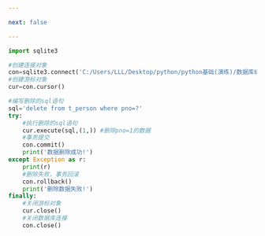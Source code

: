 ```yaml
---

next: false

---
```




<BlogInfo id="716" title="7.操作sqlite数据库删除数据" author="白日梦想猿" pv=0 read_times=0 pre_cost_time="0分22秒" category="数据库编程" tag_list="['数据库编程']" create_time="2020.07.09 14:47:47" update_time="2020.07.09 14:51:38" />

```python
import sqlite3

#创建连接对象
con=sqlite3.connect('C:/Users/LLL/Desktop/python/python基础(演练)/数据库编程/SQLite3数据库/demo1.db')
#创建游标对象
cur=con.cursor()

#编写删除的sql语句
sql='delete from t_person where pno=?'
try:
    #执行删除的sql语句
    cur.execute(sql,(1,)) #删除pno=1的数据
    #事务提交
    con.commit()
    print('数据删除成功!')
except Exception as r:
    print(r)
    #删除失败，事务回滚
    con.rollback()
    print('删除数据失败!')
finally:
    #关闭游标对象
    cur.close()
    #关闭数据库连接
    con.close()
```



<ActionBox />
